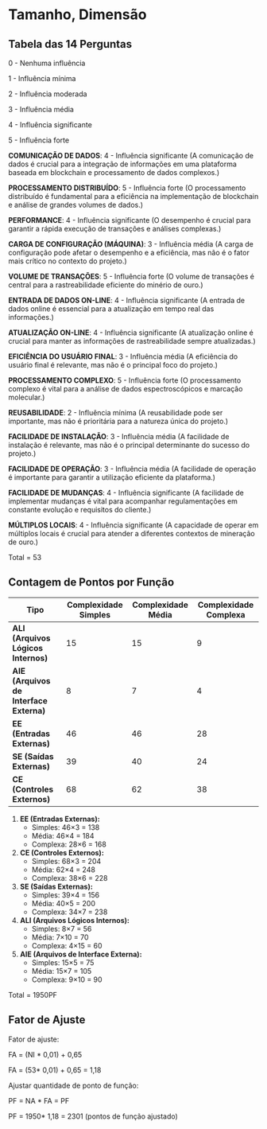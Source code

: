 # Tamanho, Dimensão

## Tabela das 14 Perguntas

0 - Nenhuma influência

1 - Influência mínima

2 - Influência moderada

3 - Influência média

4 - Influência significante

5 - Influência forte

**COMUNICAÇÃO DE DADOS**: 4 - Influência significante (A comunicação de dados é crucial para a integração de informações em uma plataforma baseada em blockchain e processamento de dados complexos.)

**PROCESSAMENTO DISTRIBUÍDO**: 5 - Influência forte (O processamento distribuído é fundamental para a eficiência na implementação de blockchain e análise de grandes volumes de dados.)

**PERFORMANCE**: 4 - Influência significante (O desempenho é crucial para garantir a rápida execução de transações e análises complexas.)

**CARGA DE CONFIGURAÇÃO (MÁQUINA)**: 3 - Influência média (A carga de configuração pode afetar o desempenho e a eficiência, mas não é o fator mais crítico no contexto do projeto.)

**VOLUME DE TRANSAÇÕES**: 5 - Influência forte (O volume de transações é central para a rastreabilidade eficiente do minério de ouro.)

**ENTRADA DE DADOS ON-LINE**: 4 - Influência significante (A entrada de dados online é essencial para a atualização em tempo real das informações.)

**ATUALIZAÇÃO ON-LINE**: 4 - Influência significante (A atualização online é crucial para manter as informações de rastreabilidade sempre atualizadas.)

**EFICIÊNCIA DO USUÁRIO FINAL**: 3 - Influência média (A eficiência do usuário final é relevante, mas não é o principal foco do projeto.)

**PROCESSAMENTO COMPLEXO**: 5 - Influência forte (O processamento complexo é vital para a análise de dados espectroscópicos e marcação molecular.)

**REUSABILIDADE**: 2 - Influência mínima (A reusabilidade pode ser importante, mas não é prioritária para a natureza única do projeto.)

**FACILIDADE DE INSTALAÇÃO**: 3 - Influência média (A facilidade de instalação é relevante, mas não é o principal determinante do sucesso do projeto.)

**FACILIDADE DE OPERAÇÃO**: 3 - Influência média (A facilidade de operação é importante para garantir a utilização eficiente da plataforma.)

**FACILIDADE DE MUDANÇAS**: 4 - Influência significante (A facilidade de implementar mudanças é vital para acompanhar regulamentações em constante evolução e requisitos do cliente.)

**MÚLTIPLOS LOCAIS**: 4 - Influência significante (A capacidade de operar em múltiplos locais é crucial para atender a diferentes contextos de mineração de ouro.)



Total = 53



## Contagem de Pontos por Função

| Tipo                                    | Complexidade Simples | Complexidade Média | Complexidade Complexa |
| --------------------------------------- | -------------------- | ------------------ | --------------------- |
| **ALI (Arquivos Lógicos Internos)**     | 15                   | 15                 | 9                     |
| **AIE (Arquivos de Interface Externa)** | 8                    | 7                  | 4                     |
| **EE (Entradas Externas)**              | 46                   | 46                 | 28                    |
| **SE (Saídas Externas)**                | 39                   | 40                 | 24                    |
| **CE (Controles Externos)**             | 68                   | 62                 | 38                    |

1. **EE (Entradas Externas):**
   - Simples: 46×3 = 138
   - Média: 46×4 = 184
   - Complexa: 28×6 = 168
2. **CE (Controles Externos):**
   - Simples: 68×3 = 204
   - Média: 62×4 = 248
   - Complexa: 38×6 = 228
3. **SE (Saídas Externas):**
   - Simples: 39×4 = 156
   - Média: 40×5 = 200
   - Complexa: 34×7 = 238
4. **ALI (Arquivos Lógicos Internos):**
   - Simples: 8×7 = 56
   - Média: 7×10 = 70
   - Complexa: 4×15 = 60
5. **AIE (Arquivos de Interface Externa):**
   - Simples: 15×5 = 75
   - Média: 15×7 = 105
   - Complexa: 9×10 = 90

Total = 1950PF



## Fator de Ajuste

Fator de ajuste:

FA = (NI * 0,01) + 0,65

FA = (53* 0,01) + 0,65 = 1,18



Ajustar quantidade de ponto de função:

PF = NA * FA = PF

PF = 1950* 1,18 = 2301 (pontos de função ajustado)

